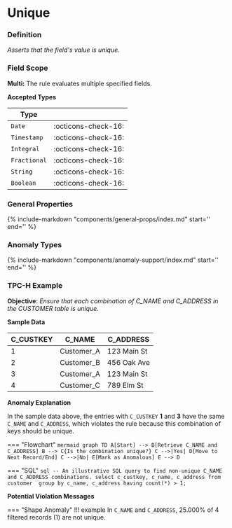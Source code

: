 # Unique

### Definition

*Asserts that the field's value is unique.*

### Field Scope

**Multi:** The rule evaluates multiple specified fields.

**Accepted Types**

| Type        |                           |
|-------------|---------------------------|
| `Date`      | <div style="text-align:center">:octicons-check-16:</div>       |
| `Timestamp` | <div style="text-align:center">:octicons-check-16:</div>       |
| `Integral`  | <div style="text-align:center">:octicons-check-16:</div>       |
| `Fractional`| <div style="text-align:center">:octicons-check-16:</div>       |
| `String`    | <div style="text-align:center">:octicons-check-16:</div>       |
| `Boolean`   | <div style="text-align:center">:octicons-check-16:</div>       |

### General Properties

{%
    include-markdown "components/general-props/index.md"
    start='<!-- all-props--start -->'
    end='<!-- all-props--end -->'
%}

### Anomaly Types

{%
    include-markdown "components/anomaly-support/index.md"
    start='<!-- shape-only--start -->'
    end='<!-- shape-only--end -->'
%}

### TPC-H Example

**Objective**: *Ensure that each combination of C_NAME and C_ADDRESS in the CUSTOMER table is unique.*

**Sample Data**

| C_CUSTKEY | C_NAME      | C_ADDRESS            |
|-----------|-------------|----------------------|
| 1         | <span class="text-negative">Customer_A</span>  | <span class="text-negative">123 Main St</span> |
| 2         | Customer_B  | 456 Oak Ave          |
| 3         | <span class="text-negative">Customer_A</span>  | <span class="text-negative">123 Main St</span> |
| 4         | Customer_C  | 789 Elm St           |

**Anomaly Explanation**

In the sample data above, the entries with `C_CUSTKEY` **1** and **3** have the same `C_NAME` and `C_ADDRESS`, which violates the rule because this combination of keys should be unique.

=== "Flowchart"
    ```mermaid
    graph TD
    A[Start] --> B[Retrieve C_NAME and C_ADDRESS]
    B --> C{Is the combination unique?}
    C -->|Yes| D[Move to Next Record/End]
    C -->|No| E[Mark as Anomalous]
    E --> D
    ```

=== "SQL"
    ```sql
    -- An illustrative SQL query to find non-unique C_NAME and C_ADDRESS combinations.
    select
        c_custkey,
        c_name,
        c_address
    from customer 
    group by c_name, c_address
    having count(*) > 1;
    ```

**Potential Violation Messages**

=== "Shape Anomaly"
    !!! example
        In `C_NAME` and `C_ADDRESS`, 25.000% of 4 filtered records (1) are not unique.
